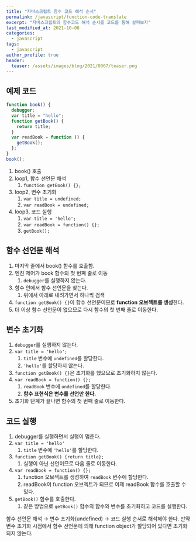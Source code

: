 ```yaml
---
title: "자바스크립트 함수 코드 해석 순서"
permalink: /javascript/function-code-translate
excerpt: "자바스크립트의 함수코드 해석 순서를 코드를 통해 살펴보자"
last_modified_at: 2021-10-08
categories:
  - javascript
tags:
  - javascript
author_profile: true
header:
  teaser: /assets/images/blog/2021/0007/teaser.png
---
```


## 예제 코드

```jsx
function book() {
  debugger;
  var title = "hello";
  function getBook() {
    return title;
  }
  var readBook = function () {
    getBook();
  };
}
book();
```

1. book() 호출
2. loop1, 함수 선언문 해석
   1. `function getBook() {};`
3. loop2, 변수 초기화
   1. `var title = undefined;`
   2. `var readBook = undefined;`
4. loop3, 코드 실행
   1. `var title = 'hello';`
   2. `var readBook = function() {};`
   3. `getBook();`

## 함수 선언문 해석

1. 마지막 줄에서 book() 함수를 호출함.
2. 엔진 제어가 book 함수의 첫 번째 줄로 이동
   1. `debugger`를 실행하지 않는다.
3. 함수 안에서 함수 선언문을 찾는다.
   1. 위에서 아래로 내려가면서 하나씩 검색
4. `function getBook() {}`이 함수 선언문이므로 **function 오브젝트를 생성**한다.
5. 더 이상 함수 선언문이 없으므로 다시 함수의 첫 번째 줄로 이동한다.

## 변수 초기화

1. `debugger`를 실행하지 않는다.
2. `var title = 'hello';`
   1. `title` 변수에 `undefined`를 할당한다.
   2. `'hello'`를 할당하지 않는다.
3. `function getBook() {}`은 초기화를 했으므로 초기화하지 않는다.
4. `var readBook = function() {};`
   1. `readBook` 변수에 `undefined`를 할당한다.
   2. **함수 표현식은 변수를 선언만 한다.**
5. 초기화 단계가 끝나면 함수의 첫 번째 줄로 이동한다.

## 코드 실행

1. debugger를 실행하면서 실행이 멈춘다.
2. `var title = 'hello'`
   1. `title` 변수에 `'hello'`를 할당한다.
3. `function getBook() {return title};`
   1. 실행이 아닌 선언이므로 다음 줄로 이동한다.
4. `var readBook = function() {};`
   1. function 오브젝트를 생성하여 `readBook` 변수에 할당한다.
   2. readBook이 function 오브젝트가 되므로 이제 readBook 함수를 호출할 수 있다.
5. `getBook()` 함수를 호출한다.
   1. 같은 방법으로 `getBook()` 함수의 함수와 변수를 초기화하고 코드를 실행한다.

함수 선언문 해석 → 변수 초기화(undefined) → 코드 실행 순서로 해석해야 한다.
만약 변수 초기화 시점에서 함수 선언문에 의해 function object가 할당되어 있다면 초기화 되지 않는다.
